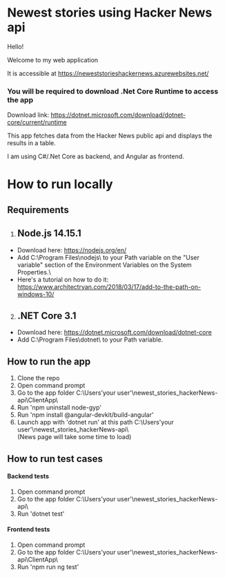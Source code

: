 # Newest stories using Hacker News api

Hello!

Welcome to my web application

It is accessible at https://neweststorieshackernews.azurewebsites.net/
### You will be required to download .Net Core Runtime to access the app
Download link: https://dotnet.microsoft.com/download/dotnet-core/current/runtime

This app fetches data from the Hacker News public api and displays the results in a table.

I am using C#/.Net Core as backend, and Angular as frontend.

# How to run locally
## Requirements

1. ## Node.js 14.15.1
* Download here: https://nodejs.org/en/ 
* Add C:\Program Files\nodejs\ to your Path variable on the "User variable" section of the Environment Variables on the System Properties.\
* Here's a tutorial on how to do it: https://www.architectryan.com/2018/03/17/add-to-the-path-on-windows-10/

2. ## .NET Core 3.1&nbsp;
* Download here: https://dotnet.microsoft.com/download/dotnet-core 
* Add C:\Program Files\dotnet\ to your Path variable.
 
## How to run the app

1. Clone the repo
2. Open command prompt
3. Go to the app folder C:\Users\'your user'\newest_stories_hackerNews-api\ClientApp\
4. Run 'npm uninstall node-gyp'
5. Run 'npm install @angular-devkit/build-angular'
6. Launch app with 'dotnet run' at this path C:\Users\'your user'\newest_stories_hackerNews-api\ \
(News page will take some time to load)

## How to run test cases

#### Backend tests
1. Open command prompt
2. Go to the app folder C:\Users\'your user'\newest_stories_hackerNews-api\
3. Run 'dotnet test'

#### Frontend tests
1. Open command prompt
2. Go to the app folder C:\Users\'your user'\newest_stories_hackerNews-api\ClientApp\
3. Run 'npm run ng test'



